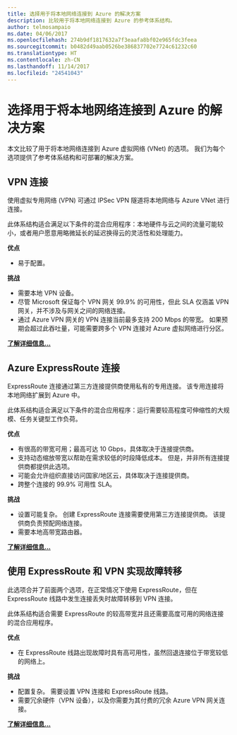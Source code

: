 ```yaml
---
title: 选择用于将本地网络连接到 Azure 的解决方案
description: 比较用于将本地网络连接到 Azure 的参考体系结构。
author: telmosampaio
ms.date: 04/06/2017
ms.openlocfilehash: 274b9df1817632a7f3eaafa8bf02e965fdc3feea
ms.sourcegitcommit: b0482d49aab0526be386837702e7724c61232c60
ms.translationtype: HT
ms.contentlocale: zh-CN
ms.lasthandoff: 11/14/2017
ms.locfileid: "24541043"
---
```

# <a name="choose-a-solution-for-connecting-an-on-premises-network-to-azure"></a>选择用于将本地网络连接到 Azure 的解决方案

本文比较了用于将本地网络连接到 Azure 虚拟网络 (VNet) 的选项。 我们为每个选项提供了参考体系结构和可部署的解决方案。

## <a name="vpn-connection"></a>VPN 连接

使用虚拟专用网络 (VPN) 可通过 IPSec VPN 隧道将本地网络与 Azure VNet 进行连接。

此体系结构适合满足以下条件的混合应用程序：本地硬件与云之间的流量可能较小，或者用户愿意用略微延长的延迟换得云的灵活性和处理能力。

**优点**

- 易于配置。

**挑战**

- 需要本地 VPN 设备。
- 尽管 Microsoft 保证每个 VPN 网关 99.9% 的可用性，但此 SLA 仅涵盖 VPN 网关，并不涉及与网关之间的网络连接。
- 通过 Azure VPN 网关的 VPN 连接当前最多支持 200 Mbps 的带宽。 如果预期会超过此吞吐量，可能需要跨多个 VPN 连接对 Azure 虚拟网络进行分区。

**[了解详细信息...][vpn]**

## <a name="azure-expressroute-connection"></a>Azure ExpressRoute 连接

ExpressRoute 连接通过第三方连接提供商使用私有的专用连接。 该专用连接将本地网络扩展到 Azure 中。 

此体系结构适合满足以下条件的混合应用程序：运行需要较高程度可伸缩性的大规模、任务关键型工作负荷。 

**优点**

- 有很高的带宽可用；最高可达 10 Gbps，具体取决于连接提供商。
- 支持动态缩放带宽以帮助在需求较低的时段降低成本。 但是，并非所有连接提供商都提供此选项。
- 可能会允许组织直接访问国家/地区云，具体取决于连接提供商。
- 跨整个连接的 99.9% 可用性 SLA。

**挑战**

- 设置可能复杂。 创建 ExpressRoute 连接需要使用第三方连接提供商。 该提供商负责预配网络连接。
- 需要本地高带宽路由器。

**[了解详细信息...][expressroute]**

## <a name="expressroute-with-vpn-failover"></a>使用 ExpressRoute 和 VPN 实现故障转移

此选项合并了前面两个选项，在正常情况下使用 ExpressRoute，但在 ExpressRoute 线路中发生连接丢失时故障转移到 VPN 连接。

此体系结构适合需要 ExpressRoute 的较高带宽并且还需要高度可用的网络连接的混合应用程序。 

**优点**

- 在 ExpressRoute 线路出现故障时具有高可用性，虽然回退连接位于带宽较低的网络上。

**挑战**

- 配置复杂。 需要设置 VPN 连接和 ExpressRoute 线路。
- 需要冗余硬件（VPN 设备），以及你需要为其付费的冗余 Azure VPN 网关连接。

**[了解详细信息...][expressroute-vpn-failover]**

<!-- links -->
[expressroute]: ./expressroute.md
[expressroute-vpn-failover]: ./expressroute-vpn-failover.md
[vpn]: ./vpn.md